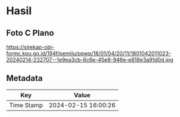 # Hasil

## Foto C Plano

https://sirekap-obj-formc.kpu.go.id/194f/pemilu/ppwp/18/01/04/20/11/1801042011023-20240214-232707--1e9ea3cb-6c6e-45e8-946e-e818e3a91d0d.jpg


## Metadata

| Key        | Value               |
| ---------- | ------------------- |
| Time Stamp | 2024-02-15 16:00:26 |



